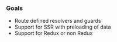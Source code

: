 ### Goals

- Route defined resolvers and guards
- Support for SSR with preloading of data
- Support for Redux or non Redux